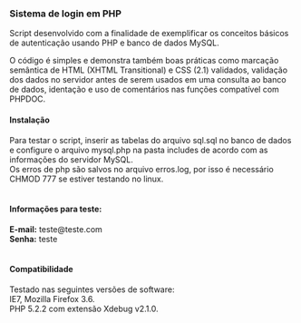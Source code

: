 <h3>Sistema de login em PHP</h3>

Script desenvolvido com a finalidade de exemplificar os conceitos básicos de autenticação usando PHP e banco de dados MySQL.

O código é simples e demonstra também boas práticas como marcação semântica de HTML (XHTML Transitional) e CSS (2.1) validados,
validação dos dados no servidor antes de serem usados em uma consulta ao banco de dados,
identação e uso de comentários nas funções compatível com PHPDOC.

<h4>Instalação</h4>
Para testar o script, inserir as tabelas do arquivo sql.sql no banco de dados e configure o arquivo mysql.php na pasta includes de acordo com as informações do servidor MySQL.<br>
Os erros de php são salvos no arquivo erros.log, por isso é necessário CHMOD 777 se estiver testando no linux.<br>
<br>
<h4>Informações para teste:</h4>
<b>E-mail:</b> teste@teste.com<br>
<b>Senha:</b> teste<br>
<br>
<h4>Compatibilidade</h4>
Testado nas seguintes versões de software:<br>
IE7, Mozilla Firefox 3.6.<br>
PHP 5.2.2 com extensão Xdebug v2.1.0.